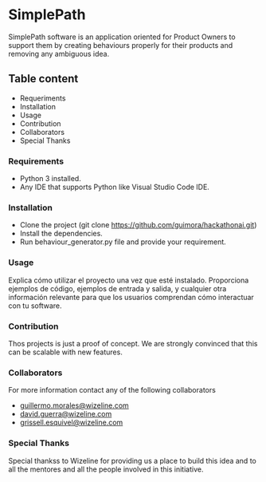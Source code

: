 # SimplePath
SimplePath software is an application oriented for Product Owners to support them by creating behaviours properly for their products and removing any ambiguous idea.

## Table content
+ Requeriments
+ Installation
+ Usage
+ Contribution
+ Collaborators
+ Special Thanks

### Requirements
+ Python 3 installed.
+ Any IDE that supports Python like Visual Studio Code IDE.

### Installation
+ Clone the project (git clone https://github.com/guimora/hackathonai.git)
+ Install the dependencies.
+ Run behaviour_generator.py file and provide your requirement.

### Usage
Explica cómo utilizar el proyecto una vez que esté instalado. Proporciona ejemplos de código, ejemplos de entrada y salida, y cualquier otra información relevante para que los usuarios comprendan cómo interactuar con tu software.

### Contribution
Thos projects is just a proof of concept. We are strongly convinced that this can be scalable with new features.

### Collaborators
For more information contact any of the following collaborators
+ guillermo.morales@wizeline.com
+ david.guerra@wizeline.com
+ grissell.esquivel@wizeline.com

### Special Thanks
Special thankss to Wizeline for providing us a place to build this idea and to all the mentores and all the people involved in this initiative.
